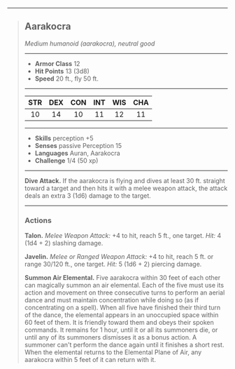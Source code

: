 ***
> ## Aarakocra
> *Medium humanoid (aarakocra), neutral good*
> 
> ***
> 
> - **Armor Class** 12
> - **Hit Points** 13 (3d8)
> - **Speed** 20 ft., fly 50 ft.
> 
> ***
> 
> |STR|DEX|CON|INT|WIS|CHA|
> |:---:|:---:|:---:|:---:|:---:|:---:|
> |10|14|10|11|12|11|
> 
> ***
> 
> - **Skills** perception +5
> - **Senses** passive Perception 15
> - **Languages** Auran, Aarakocra
> - **Challenge** 1/4 (50 xp)
> 
> ***
> 
> **Dive Attack.** If the aarakocra is flying and dives at least 30 ft. straight toward a target and then hits it with a melee weapon attack, the attack deals an extra 3 (1d6) damage to the target.
> 
> ***
> 
> ### Actions
> **Talon.** *Melee Weapon Attack:* +4 to hit, reach 5 ft., one target. *Hit:* 4 (1d4 + 2) slashing damage.
> 
> **Javelin.** *Melee or Ranged Weapon Attack:* +4 to hit, reach 5 ft. or range 30/120 ft., one target. *Hit:* 5 (1d6 + 2) piercing damage.
> 
> **Summon Air Elemental.** Five aarakocra within 30 feet of each other can magically summon an air elemental. Each of the five must use its action and movement on three consecutive turns to perform an aerial dance and must maintain concentration while doing so (as if concentrating on a spell). When all five have finished their third turn of the dance, the elemental appears in an unoccupied space within 60 feet of them. It is friendly toward them and obeys their spoken commands. It remains for 1 hour, until it or all its summoners die, or until any of its summoners dismisses it as a bonus action. A summoner can't perform the dance again until it finishes a short rest. When the elemental returns to the Elemental Plane of Air, any aarakocra within 5 feet of it can return with it.